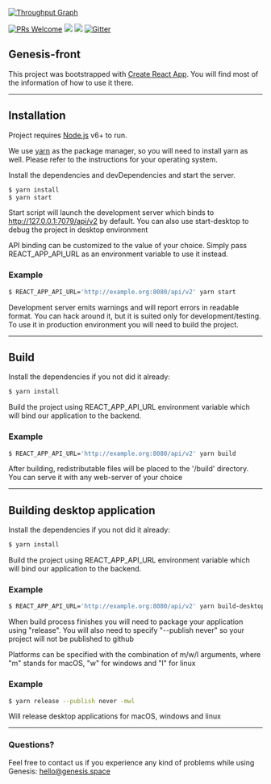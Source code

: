[![Throughput Graph](https://graphs.waffle.io/GenesisKernel/genesis-front/throughput.svg)](https://waffle.io/GenesisKernel/genesis-front/metrics/throughput)

[![PRs Welcome](https://img.shields.io/badge/PRs-welcome-brightgreen.svg?style=flat-square)](http://makeapullrequest.com)
[![](https://tokei.rs/b1/github/GenesisKernel/genesis-front)](https://github.com/GenesisKernel/genesis-front)
![](https://reposs.herokuapp.com/?path=GenesisKernel/genesis-front&style=flat)
[![Gitter](https://badges.gitter.im/Join%20Chat.svg)](https://gitter.im/GenesisKernel?utm_source=badge&utm_medium=badge&utm_campaign=pr-badge)


## Genesis-front
This project was bootstrapped with [Create React App](https://github.com/facebookincubator/create-react-app). You will find most of the information of how to use it there.

----------

## Installation
Project requires [Node.js](https://nodejs.org/) v6+ to run.

We use [yarn](https://yarnpkg.com/en/docs/install) as the package manager, so you will need to install yarn as well. Please refer to the instructions for your operating system.

Install the dependencies and devDependencies and start the server.

```bash
$ yarn install
$ yarn start
```

Start script will launch the development server which binds to http://127.0.0.1:7079/api/v2 by default. You can also use start-desktop to debug the project in desktop environment

API binding can be customized to the value of your choice. Simply pass REACT_APP_API_URL as an environment variable to use it instead.

### Example

```bash
$ REACT_APP_API_URL='http://example.org:8080/api/v2' yarn start
```

Development server emits warnings and will report errors in readable format. You can hack around it, but it is suited only for development/testing. To use it in production environment you will need to build the project.

----------

## Build
Install the dependencies if you not did it already:
```bash
$ yarn install
```

Build the project using REACT_APP_API_URL environment variable which will bind our application to the backend.

### Example

```bash
$ REACT_APP_API_URL='http://example.org:8080/api/v2' yarn build
```

After building, redistributable files will be placed to the '/build' directory. You can serve it with any web-server of your choice

----------

## Building desktop application
Install the dependencies if you not did it already:
```bash
$ yarn install
```

Build the project using REACT_APP_API_URL environment variable which will bind our application to the backend.

### Example

```bash
$ REACT_APP_API_URL='http://example.org:8080/api/v2' yarn build-desktop
```

When build process finishes you will need to package your application using "release". You will also need to specify "--publish never" so your project will not be published to github

Platforms can be specified with the combination of m/w/l arguments, where "m" stands for macOS, "w" for windows and "l" for linux

### Example

```bash
$ yarn release --publish never -mwl
```
Will release desktop applications for macOS, windows and linux

----------

### Questions?

Feel free to contact us if you experience any kind of problems while using Genesis: hello@genesis.space
